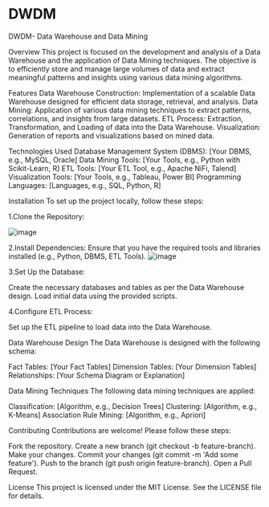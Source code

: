 # DWDM
DWDM- Data Warehouse and Data Mining

Overview
This project is focused on the development and analysis of a Data Warehouse and the application of Data Mining techniques. The objective is to efficiently store and manage large volumes of data and extract meaningful patterns and insights using various data mining algorithms.

Features
Data Warehouse Construction: Implementation of a scalable Data Warehouse designed for efficient data storage, retrieval, and analysis.
Data Mining: Application of various data mining techniques to extract patterns, correlations, and insights from large datasets.
ETL Process: Extraction, Transformation, and Loading of data into the Data Warehouse.
Visualization: Generation of reports and visualizations based on mined data.

Technologies Used
Database Management System (DBMS): [Your DBMS, e.g., MySQL, Oracle]
Data Mining Tools: [Your Tools, e.g., Python with Scikit-Learn, R]
ETL Tools: [Your ETL Tool, e.g., Apache NiFi, Talend]
Visualization Tools: [Your Tools, e.g., Tableau, Power BI]
Programming Languages: [Languages, e.g., SQL, Python, R]

Installation
To set up the project locally, follow these steps:

1.Clone the Repository:

![image](https://github.com/user-attachments/assets/7e98dcda-cd17-4116-9006-0f04f0147354)

2.Install Dependencies:
Ensure that you have the required tools and libraries installed (e.g., Python, DBMS, ETL Tools).
![image](https://github.com/user-attachments/assets/5d603b08-62ac-4d64-93e5-591b22b13ed3)

3.Set Up the Database:

Create the necessary databases and tables as per the Data Warehouse design.
Load initial data using the provided scripts.

4.Configure ETL Process:

Set up the ETL pipeline to load data into the Data Warehouse.

Data Warehouse Design
The Data Warehouse is designed with the following schema:

Fact Tables: [Your Fact Tables]
Dimension Tables: [Your Dimension Tables]
Relationships: [Your Schema Diagram or Explanation]

Data Mining Techniques
The following data mining techniques are applied:

Classification: [Algorithm, e.g., Decision Trees]
Clustering: [Algorithm, e.g., K-Means]
Association Rule Mining: [Algorithm, e.g., Apriori]

Contributing
Contributions are welcome! Please follow these steps:

Fork the repository.
Create a new branch (git checkout -b feature-branch).
Make your changes.
Commit your changes (git commit -m 'Add some feature').
Push to the branch (git push origin feature-branch).
Open a Pull Request.

License
This project is licensed under the MIT License. See the LICENSE file for details.
